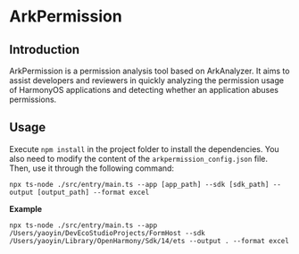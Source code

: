# ArkPermission

## Introduction
ArkPermission is a permission analysis tool based on ArkAnalyzer. It aims to assist developers and reviewers in quickly 
analyzing the permission usage of HarmonyOS applications and detecting whether an application abuses permissions.

## Usage
Execute `npm install` in the project folder to install the dependencies. You also need to modify the content of the 
`arkpermission_config.json` file. Then, use it through the following command:
```shell
npx ts-node ./src/entry/main.ts --app [app_path] --sdk [sdk_path] --output [output_path] --format excel
```
**Example**
```shell
npx ts-node ./src/entry/main.ts --app /Users/yaoyin/DevEcoStudioProjects/FormHost --sdk /Users/yaoyin/Library/OpenHarmony/Sdk/14/ets --output . --format excel
```